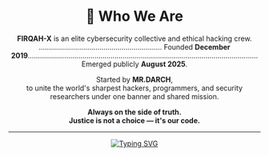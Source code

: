 <div align="center">
  
  # 🧠 Who We Are
  
  **FIRQAH-X** is an elite cybersecurity collective and ethical hacking crew.  .............................................................
  Founded **December 2019**..................................................................................................................
  Emerged publicly **August 2025**.

  Started by **MR.DARCH**,  
  to unite the world's sharpest hackers, programmers, and security researchers under one banner and shared mission.

  **Always on the side of truth.**  
  **Justice is not a choice — it's our code.**

  ---

  [![Typing SVG](https://readme-typing-svg.herokuapp.com?font=Fira+Code&weight=600&size=25&duration=3000&pause=1000&color=00FF00&center=true&vCenter=true&random=false&width=600&lines=Full+Stack+Developer;Cybersecurity+Expert;Ethical+Hacker;Python+Developer;JavaScript+Master;React+Specialist;Node.js+Developer;Penetration+Tester;Security+Researcher;Blockchain+Developer;DevOps+Engineer;Cloud+Architect;Database+Expert;API+Developer;Mobile+Developer;AI%2FML+Enthusiast;Linux+Administrator;Network+Security;Web+Security;Cryptography+Expert)](https://git.io/typing-svg)

</div>
